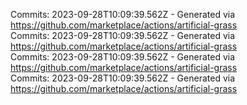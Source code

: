 Commits: 2023-09-28T10:09:39.562Z - Generated via https://github.com/marketplace/actions/artificial-grass
<br>
Commits: 2023-09-28T10:09:39.562Z - Generated via https://github.com/marketplace/actions/artificial-grass
<br>
Commits: 2023-09-28T10:09:39.562Z - Generated via https://github.com/marketplace/actions/artificial-grass
<br>
Commits: 2023-09-28T10:09:39.562Z - Generated via https://github.com/marketplace/actions/artificial-grass
<br>
